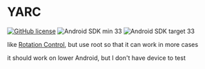 # YARC

[![GitHub license](https://img.shields.io/github/license/duzhaokun123/YARC?style=flat-square)](https://github.com/duzhaokun123/YARC/blob/main/LICENSE)
![Android SDK min 33](https://img.shields.io/badge/Android%20SDK-%3E%3D%2033-brightgreen?style=flat-square&logo=android)
![Android SDK target 33](https://img.shields.io/badge/Android%20SDK-target%2033-brightgreen?style=flat-square&logo=android)

like [Rotation Control](https://play.google.com/store/apps/details?id=org.crape.rotationcontrol), but use root so that it can work in more cases

it should work on lower Android, but I don't have device to test
